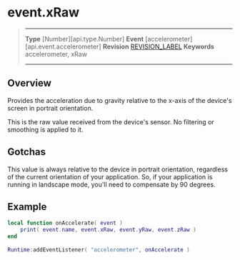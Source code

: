 
# event.xRaw

> --------------------- ------------------------------------------------------------------------------------------
> __Type__              [Number][api.type.Number]
> __Event__             [accelerometer][api.event.accelerometer]
> __Revision__          [REVISION_LABEL](REVISION_URL)
> __Keywords__          accelerometer, xRaw
> --------------------- ------------------------------------------------------------------------------------------

## Overview

Provides the acceleration due to gravity relative to the x-axis of the device's screen in portrait orientation.

This is the raw value received from the device's sensor. No filtering or smoothing is applied to it.

## Gotchas

This value is always relative to the device in portrait orientation, regardless of the current orientation of your application. So, if your application is running in landscape mode, you'll need to compensate by 90 degrees.

## Example
 
``````lua
local function onAccelerate( event )
    print( event.name, event.xRaw, event.yRaw, event.zRaw )
end
 
Runtime:addEventListener( "accelerometer", onAccelerate )
``````
